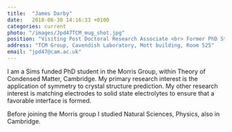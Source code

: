 ```yaml
---
title:  "James Darby"
date:   2018-06-30 14:16:33 +0100
categories: current
photo: "/images/Jpd47TCM_mug_shot.jpg"
position: "Visiting Post Doctoral Research Associate <br> Former PhD Student (2016-2020)"
address: "TCM Group, Cavendish Laboratory, Mott building, Room 525"
email: "jpd47@cam.ac.uk"
---
```

I am a Sims funded PhD student in the Morris Group, within Theory of Condensed Matter, Cambridge. My primary research interest is the application of symmetry to crystal structure prediction. My other research interest is matching electrodes to solid state electrolytes to ensure that a favorable interface is formed.

Before joining the Morris group I studied Natural Sciences, Physics, also in Cambridge.



